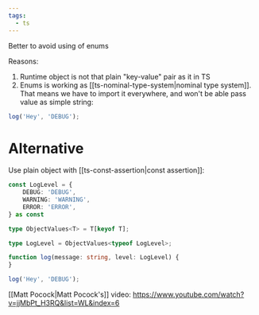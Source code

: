 ```yaml
---
tags:
  - ts
---
```

Better to avoid using of enums

Reasons:
1. Runtime object is not that plain "key-value" pair as it in TS
2. Enums is working as [[ts-nominal-type-system|nominal type system]]. That means we have to import it everywhere, and won't be able pass value as simple string:
```ts
log('Hey', 'DEBUG');
```
# Alternative
Use plain object with [[ts-const-assertion|const assertion]]:
```ts
const LogLevel = {
	DEBUG: 'DEBUG',
	WARNING: 'WARNING',
	ERROR: 'ERROR',
} as const

type ObjectValues<T> = T[keyof T];

type LogLevel = ObjectValues<typeof LogLevel>;

function log(message: string, level: LogLevel) {
}  

log('Hey', 'DEBUG');
```

[[Matt Pocock|Matt Pocock's]] video: https://www.youtube.com/watch?v=jjMbPt_H3RQ&list=WL&index=6